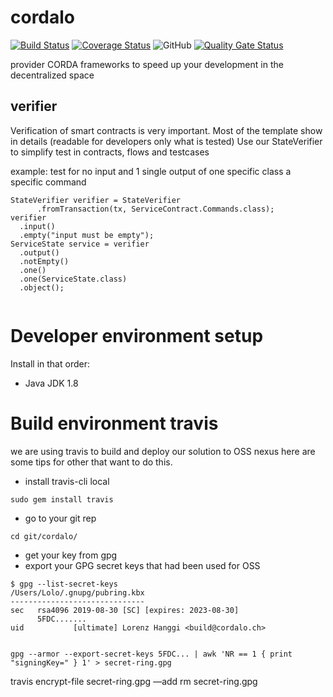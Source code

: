 # cordalo
[![Build Status](https://api.travis-ci.org/cordalo-ch/cordalo.svg?branch=master)](https://travis-ci.org/cordalo-ch/cordalo)
[![Coverage Status](https://coveralls.io/repos/github/cordalo-ch/cordalo/badge.svg)](https://coveralls.io/github/cordalo-ch/cordalo)
![GitHub](https://img.shields.io/github/license/cordalo-ch/cordalo?label=Licence)
[![Quality Gate Status](https://sonarcloud.io/api/project_badges/measure?project=cordalo-ch_cordalo&metric=alert_status)](https://sonarcloud.io/dashboard?id=cordalo-ch_cordalo)

provider CORDA frameworks to speed up your development in the decentralized space


## verifier
Verification of smart contracts is very important. Most of the template show in details (readable for developers only what is tested)
Use our StateVerifier to simplify test in contracts, flows and testcases

example: test for no input and 1 single output of one specific class a specific command
```
StateVerifier verifier = StateVerifier
      .fromTransaction(tx, ServiceContract.Commands.class);
verifier
  .input()
  .empty("input must be empty");
ServiceState service = verifier
  .output()
  .notEmpty()
  .one()
  .one(ServiceState.class)
  .object();
      
`````

# Developer environment setup

Install in that order:
* Java JDK 1.8


# Build environment travis
we are using travis to build and deploy our solution to OSS nexus
here are some tips for other that want to do this.


- install travis-cli local
```
sudo gem install travis
```

- go to your git rep
```
cd git/cordalo/
```

- get your key from gpg 
- export your GPG secret keys that had been used for OSS

```
$ gpg --list-secret-keys
/Users/Lolo/.gnupg/pubring.kbx
------------------------------
sec   rsa4096 2019-08-30 [SC] [expires: 2023-08-30]
      5FDC.......
uid           [ultimate] Lorenz Hanggi <build@cordalo.ch>


gpg --armor --export-secret-keys 5FDC... | awk 'NR == 1 { print "signingKey=" } 1' > secret-ring.gpg
```

travis encrypt-file secret-ring.gpg —add
rm secret-ring.gpg

```